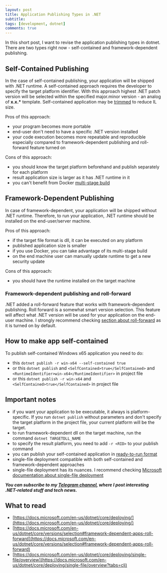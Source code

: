 ```yaml
---
layout: post
title: Application Publishing Types in .NET
subtitle: 
tags: [development, dotnet]
comments: true
---
```

In this short post, I want to revise the application publishing types in dotnet. There are two types right now - self-contained and framework-dependent publishing. 

## Self-Contained Publishing
In the case of self-contained publishing, your application will be shipped with .NET runtime. A self-contained approach requires the developer to specify the target platform identifier. With this approach highest .NET patch version will be selected within the specified major.minor version - an analog of __x.x.*__ template. Self-contained application may be [trimmed](https://docs.microsoft.com/en-us/dotnet/core/deploying/trimming/trimming-options) to reduce IL size. 

Pros of this approach:
- your program becomes more portable
- end-user don't need to have a specific .NET version installed
- your code execution becomes more repeatable and reproducible especially compared to framework-dependent publishing and roll-forward feature turned on

Cons of this approach:
- you should know the target platform beforehand and publish separately for each platform 
- result application size is larger as it has .NET runtime in it
- you can't benefit from Docker [multi-stage build](https://docs.docker.com/develop/develop-images/dockerfile_best-practices/#use-multi-stage-builds)

## Framework-Dependent Publishing
In case of framework-dependent, your application will be shipped without .NET runtime. Therefore, to run your application, .NET runtime should be installed on the end-user/server machine. 

Pros of this approach:
- if the target file format is dll, it can be executed on any platform
- published application size is smaller
- if you use Docker, you can take advantage of its multi-stage build
- on the end machine user can manually update runtime to get a new security update

Cons of this approach:
- you should have the runtime installed on the target machine

### Framework-dependent publishing and roll-forward
.NET added a roll-forward feature that works with framework-dependent publishing. Roll forward is a somewhat smart version selection. This feature will affect what .NET version will be used for your application on the end-user machine. I strongly recommend checking [section about roll-forward](https://docs.microsoft.com/en-us/dotnet/core/versions/selection#framework-dependent-apps-roll-forward) as it is turned on by default. 

## How to make app self-contained
To publish self-contained Windows x65 application you need to do:
- this `dotnet publish -r win-x64 --self-contained true`
- or this `dotnet publish` and `<SelfContained>true</SelfContained>` and `<RuntimeIdentifier>win-x64</RuntimeIdentifier>` in project file
- or this `dotnet publish -r win-x64` and `<SelfContained>true</SelfContained>` in project file

## Important notes
- if you want your application to be executable, it always is platform-specific. If you run `dotnet publish` without parameters and don't specify the target platform in the project file, your current platform will be the target.
- to run framework-dependent dll on the target machine, run the command `dotnet TARGETDLL_NAME` 
- to specify the result platform, you need to add `-r <RID>` to your publish command
- you can publish your self-contained application in [ready-to-run format](https://docs.microsoft.com/en-us/dotnet/core/deploying/#publish-with-readytorun-images)
- single-file deployment compatible with both self-contained and framework-dependent approaches
- single-file deployment has its nuances. I recommend checking [Microsoft documentation about single-file deployment](https://docs.microsoft.com/en-us/dotnet/core/deploying/single-file/overview)

__*You can subscribe to my [Telegram channel](https://t.me/dotnetarticles), where I post interesting .NET-related stuff and tech news.*__

## What to read
- [https://docs.microsoft.com/en-us/dotnet/core/deploying/](https://docs.microsoft.com/en-us/dotnet/core/deploying/)
- [https://docs.microsoft.com/en-us/dotnet/core/versions/selection#framework-dependent-apps-roll-forward](https://docs.microsoft.com/en-us/dotnet/core/versions/selection#framework-dependent-apps-roll-forward)
- [https://docs.microsoft.com/en-us/dotnet/core/deploying/single-file/overview](https://docs.microsoft.com/en-us/dotnet/core/deploying/single-file/overview?tabs=cli)